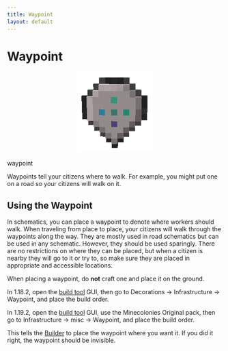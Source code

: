 ```yaml
---
title: Waypoint
layout: default
---
```

# Waypoint

<div class="infobox box text-center">
    <p style="text-align:center;"><img src="../../assets/images/items/waypoint.png" alt="Waypoint"></p>
    <recipe>waypoint</recipe>
</div>

Waypoints tell your citizens where to walk. For example, you might put one on a road so your citizens will walk on it.
<br>

## Using the Waypoint

In schematics, you can place a waypoint to denote where workers should walk. When traveling from place to place, your citizens will walk through the waypoints along the way. They are mostly used in road schematics but can be used in any schematic. However, they should be used sparingly. There are no restrictions on where they can be placed, but when a citizen is nearby they will go to it or try to, so make sure they are placed in appropriate and accessible locations.

When placing a waypoint, do **not** craft one and place it on the ground. 

In 1.18.2, open the [build tool](../../source/items/buildtool) GUI, then go to Decorations -> Infrastructure -> Waypoint, and place the build order.

In 1.19.2, open the [build tool](../../source/items/buildtool) GUI, use the Minecolonies Original pack, then go to Infrastructure -> misc -> Waypoint, and place the build order.

This tells the [Builder](../../source/workers/builder) to place the waypoint where you want it. If you did it right, the waypoint should be invisible.
